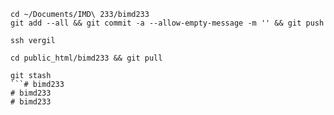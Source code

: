 ```
cd ~/Documents/IMD\ 233/bimd233
git add --all && git commit -a --allow-empty-message -m '' && git push
```
```
ssh vergil
```
```
cd public_html/bimd233 && git pull
```
```
git stash
```# bimd233
# bimd233
# bimd233
